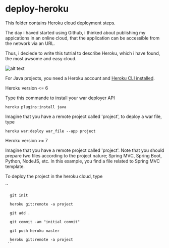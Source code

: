 deploy-heroku
==========================

This folder contains Heroku cloud deployment steps.

The day i haved started using Github, i thinked about publishing my appications in an online cloud, that the application can be accessible from the network via an URL. 

Thus, i deciede to write this tutrial to describe Heroku, which i have found, the most awsome and easy cloud. 


![alt text](https://upload.wikimedia.org/wikipedia/commons/thumb/0/06/Heroku_suporte.png/800px-Heroku_suporte.png?uselang=en-gb "supported languages")

  For Java projects, you need a Heroku account and [Heroku CLI installed](https://devcenter.heroku.com/articles/heroku-cli). 
  
Heroku version <= 6

  Type this commande to install your war deployer API 
  
  ``
    heroku plugins:install java
   ``
   
 
 Imagine that you have a remote project called 'project', to deploy a war file, type
 
   ``
     heroku war:deploy war_file --app project
     ``
     
Heroku version >= 7

Imagine that you have a remote project called 'project'. Note that you should prepare two files according to the project nature; Spring MVC, Spring Boot, Python, NodeJS, etc. In this example, you find a file related to Spring MVC template.

 To deploy the project in the heroku cloud, type
 
 
  ``
  
      git init
      
      heroku git:remote -a project
      
      git add .
      
      git commit -am "initial commit"
      
      git push heroku master
      
      heroku git:remote -a project
     ``


